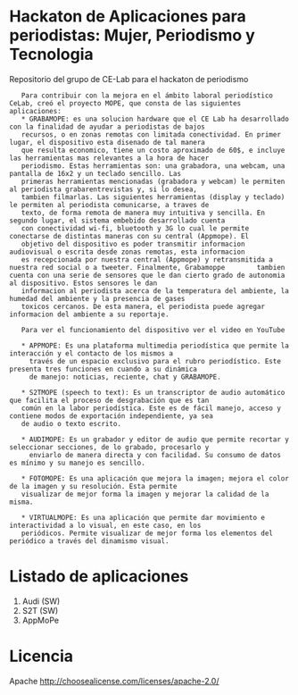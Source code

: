 # Hackaton de Aplicaciones para periodistas: Mujer, Periodismo y Tecnologia
Repositorio del grupo de CE-Lab para el hackaton de periodismo

       Para contribuir con la mejora en el ámbito laboral periodístico CeLab, creó el proyecto MOPE, que consta de las siguientes aplicaciones:       
       * GRABAMOPE: es una solucion hardware que el CE Lab ha desarrollado con la finalidad de ayudar a periodistas de bajos
       recursos, o en zonas remotas con limitada conectividad. En primer lugar, el dispositivo esta disenado de tal manera 
       que resulta economico, tiene un costo aproximado de 60$, e incluye las herramientas mas relevantes a la hora de hacer 
       periodismo. Estas herramientas son: una grabadora, una webcam, una pantalla de 16x2 y un teclado sencillo. Las 
       primeras herramientas mencionadas (grabadora y webcam) le permiten al periodista grabarentrevistas y, si lo desea, 
       tambien filmarlas. Las siguientes herramientas (display y teclado) le permiten al periodista comunicarse, a traves de 
       texto, de forma remota de manera muy intuitiva y sencilla. En segundo lugar, el sistema embebido desarrollado cuenta 
       con conectividad wi-fi, bluetooth y 3G lo cual le permite conectarse de distintas maneras con su central (Appmope). El
       objetivo del dispositivo es poder transmitir informacion audiovisual o escrita desde zonas remotas, esta informacion 
       es recepcionada por nuestra central (Appmope) y retransmitida a nuestra red social o a tweeter. Finalmente, Grabamoppe        tambien cuenta con una serie de sensores que le dan cierto grado de autonomia al dispositivo. Estos sensores le dan 
       informacion al periodista acerca de la temperatura del ambiente, la humedad del ambiente y la presencia de gases 
       toxicos cercanos. De esta manera, el periodista puede agregar informacion del ambiente a su reportaje.      
       
       Para ver el funcionamiento del dispositivo ver el video en YouTube
       
       * APPMOPE: Es una plataforma multimedia periodística que permite la interacción y el contacto de los mismos a 
         través de un espacio exclusivo para el rubro periodístico. Este presenta tres funciones en cuando a su dinámica 
         de manejo: noticias, reciente, chat y GRABAMOPE.
         
       * S2TMOPE (speech to text): Es un transcriptor de audio automático que facilita el proceso de desgrabación que es tan 
       común en la labor periodística. Este es de fácil manejo, acceso y contiene modos de exportación independiente, ya sea 
       de audio o texto escrito.
         
       * AUDIMOPE: Es un grabador y editor de audio que permite recortar y seleccionar secciones, de lo grabado, procesarlo y 
         enviarlo de manera directa y con facilidad. Su consumo de datos es mínimo y su manejo es sencillo.
       
       * FOTOMOPE: Es una aplicación que mejora la imagen; mejora el color de la imagen y su resolución. Esta permite 
       visualizar de mejor forma la imagen y mejorar la calidad de la misma.
         
       * VIRTUALMOPE: Es una aplicación que permite dar movimiento e interactividad a lo visual, en este caso, en los 
       periódicos. Permite visualizar de mejor forma los elementos del periódico a través del dinamismo visual.
         
# Listado de aplicaciones
1. Audi (SW)
2. S2T (SW)
3. AppMoPe

# Licencia
Apache
http://choosealicense.com/licenses/apache-2.0/
